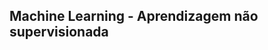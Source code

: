 Machine Learning - Aprendizagem não supervisionada
------------------------------------------------------------------------------------------------------------------------------------------
